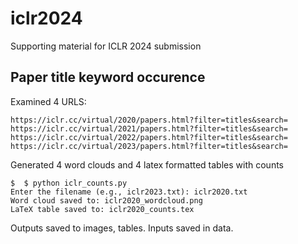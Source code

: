 # iclr2024
Supporting material for ICLR 2024 submission

## Paper title keyword occurence

Examined 4 URLS:
```
https://iclr.cc/virtual/2020/papers.html?filter=titles&search=
https://iclr.cc/virtual/2021/papers.html?filter=titles&search=
https://iclr.cc/virtual/2022/papers.html?filter=titles&search=
https://iclr.cc/virtual/2023/papers.html?filter=titles&search=

```

Generated 4 word clouds and 4 latex formatted tables with counts

```
$  $ python iclr_counts.py
Enter the filename (e.g., iclr2023.txt): iclr2020.txt
Word cloud saved to: iclr2020_wordcloud.png
LaTeX table saved to: iclr2020_counts.tex

```

Outputs saved to images, tables. Inputs saved in data.

